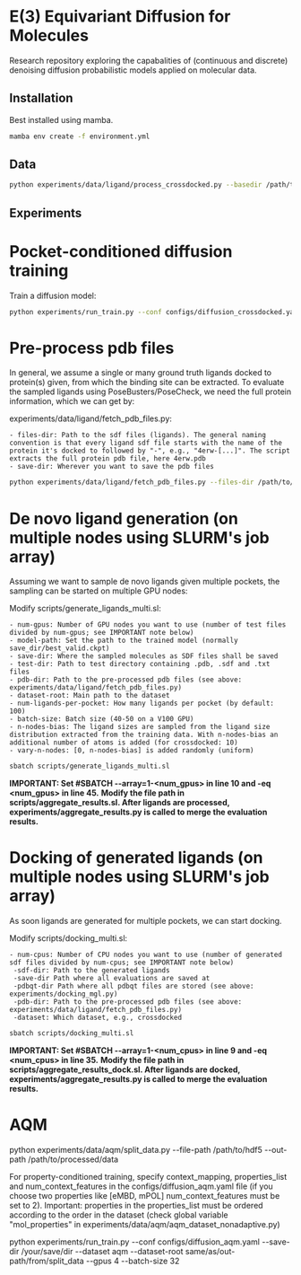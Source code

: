 # E(3) Equivariant Diffusion for Molecules

Research repository exploring the capabalities of (continuous and discrete) denoising diffusion probabilistic models applied on molecular data.

## Installation
Best installed using mamba.
```bash
mamba env create -f environment.yml
```

## Data

```bash
python experiments/data/ligand/process_crossdocked.py --basedir /path/to/crossdocked_pocket10-folder --outdir /your/data/folder --no-H --dist-cutoff 5
```

## Experiments

# Pocket-conditioned diffusion training
Train a diffusion model:
```bash
python experiments/run_train.py --conf configs/diffusion_crossdocked.yaml --save-dir /your/save/dir --gpus 8 --batch-size 8 --num-bond-classes 5 --loss-weighting snr_t --lr 3.0e-4
```

# Pre-process pdb files

In general, we assume a single or many ground truth ligands docked to protein(s) given, from which the binding site can be extracted. 
To evaluate the sampled ligands using PoseBusters/PoseCheck, we need the full protein information, which we can get by:

experiments/data/ligand/fetch_pdb_files.py:

    - files-dir: Path to the sdf files (ligands). The general naming convention is that every ligand sdf file starts with the name of the protein it's docked to followed by "-", e.g., "4erw-[...]". The script extracts the full protein pdb file, here 4erw.pdb
    - save-dir: Wherever you want to save the pdb files

```bash
python experiments/data/ligand/fetch_pdb_files.py --files-dir /path/to/sdf_files --save-dir /path/to/pdb_dir
```


# De novo ligand generation (on multiple nodes using SLURM's job array)

Assuming we want to sample de novo ligands given multiple pockets, the sampling can be started on multiple GPU nodes:

Modify scripts/generate_ligands_multi.sl:

    - num-gpus: Number of GPU nodes you want to use (number of test files divided by num-gpus; see IMPORTANT note below)
    - model-path: Set the path to the trained model (normally save_dir/best_valid.ckpt)
    - save-dir: Where the sampled molecules as SDF files shall be saved
    - test-dir: Path to test directory containing .pdb, .sdf and .txt files
    - pdb-dir: Path to the pre-processed pdb files (see above: experiments/data/ligand/fetch_pdb_files.py)
    - dataset-root: Main path to the dataset
    - num-ligands-per-pocket: How many ligands per pocket (by default: 100)
    - batch-size: Batch size (40-50 on a V100 GPU)
    - n-nodes-bias: The ligand sizes are sampled from the ligand size distribution extracted from the training data. With n-nodes-bias an additional number of atoms is added (for crossdocked: 10)
    - vary-n-nodes: [0, n-nodes-bias] is added randomly (uniform)

```bash
sbatch scripts/generate_ligands_multi.sl
```

**IMPORTANT: Set #SBATCH --array=1-<num_gpus> in line 10 and -eq <num_gpus> in line 45.**
**Modify the file path in scripts/aggregate_results.sl. After ligands are processed, experiments/aggregate_results.py is called to merge the evaluation results.**


# Docking of generated ligands (on multiple nodes using SLURM's job array)

As soon ligands are generated for multiple pockets, we can start docking.

Modify scripts/docking_multi.sl:

    - num-cpus: Number of CPU nodes you want to use (number of generated sdf files divided by num-cpus; see IMPORTANT note below)
     -sdf-dir: Path to the generated ligands 
     -save-dir Path where all evaluations are saved at
     -pdbqt-dir Path where all pdbqt files are stored (see above: experiments/docking_mgl.py)
     -pdb-dir: Path to the pre-processed pdb files (see above: experiments/data/ligand/fetch_pdb_files.py)
     -dataset: Which dataset, e.g., crossdocked

```bash
sbatch scripts/docking_multi.sl
```

**IMPORTANT: Set #SBATCH --array=1-<num_cpus> in line 9 and -eq <num_cpus> in line 35.**
**Modify the file path in scripts/aggregate_results_dock.sl. After ligands are docked, experiments/aggregate_results.py is called to merge the evaluation results.**



# AQM
python experiments/data/aqm/split_data.py --file-path /path/to/hdf5 --out-path /path/to/processed/data

For property-conditioned training, specify context_mapping, properties_list and num_context_features in the configs/diffusion_aqm.yaml file (if you choose two properties like [eMBD, mPOL] num_context_features must be set to 2). 
Important: properties in the properties_list must be ordered according to the order in the dataset (check global variable "mol_properties" in experiments/data/aqm/aqm_dataset_nonadaptive.py)

python experiments/run_train.py --conf configs/diffusion_aqm.yaml --save-dir /your/save/dir --dataset aqm --dataset-root same/as/out-path/from/split_data --gpus 4 --batch-size 32

